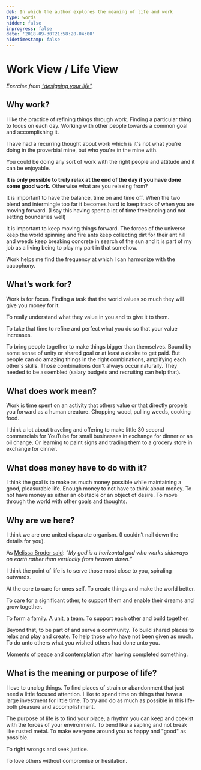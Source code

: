 ```yaml
---
dek: In which the author explores the meaning of life and work
type: words
hidden: false
inprogress: false
date: '2018-09-30T21:58:20-04:00'
hidetimestamp: false
---
```


# Work View / Life View

_Exercise from [“designing your life”](http://a.co/4Tf8ZZh)._

## Why work?

I like the practice of refining things through work. Finding a particular thing to focus on each day. Working with other people towards a common goal and accomplishing it.

I have had a recurring thought about work which is it's not what you're doing in the proverbial mine, but who you're in the mine with.

You could be doing any sort of work with the right people and attitude and it can be enjoyable.

**It is only possible to truly relax at the end of the day if you have done some good work.** Otherwise what are you relaxing from?

It is important to have the balance, time on and time off. When the two blend and intermingle too far it becomes hard to keep track of when you are moving forward. (I say this having spent a lot of time freelancing and not setting boundaries well)

It is important to keep moving things forward. The forces of the universe keep the world spinning and fire ants keep collecting dirt for their ant hill and weeds keep breaking concrete in search of the sun and it is part of my job as a living being to play my part in that somehow.

Work helps me find the frequency at which I can harmonize with the cacophony.

## What’s work for?

Work is for focus. Finding a task that the world values so much they will give you money for it.

To really understand what they value in you and to give it to them.

To take that time to refine and perfect what you do so that your value increases.

To bring people together to make things bigger than themselves. Bound by some sense of unity or shared goal or at least a desire to get paid. But people can do amazing things in the right combinations, amplifying each other's skills. Those combinations don't always occur naturally. They needed to be assembled (salary budgets and recruiting can help that).

## What does work mean?

Work is time spent on an activity that others value or that directly propels you forward as a human creature. Chopping wood, pulling weeds, cooking food.

I think a lot about traveling and offering to make little 30 second commercials for YouTube for small businesses in exchange for dinner or an oil change. Or learning to paint signs and trading them to a grocery store in exchange for dinner.

## What does money have to do with it?

I think the goal is to make as much money possible while maintaining a good, pleasurable life. Enough money to not have to think about money. To not have money as either an obstacle or an object of desire. To move through the world with other goals and thoughts.

## Why are we here?

I think we are one united disparate organism. (I couldn’t nail down the details for you).

As [Melissa Broder said](https://ejfox.com/books/#so-sad-today-personal-essays-0): _”My god is a horizontal god who works sideways on earth rather than vertically from heaven down.”_

I think the point of life is to serve those most close to you, spiraling outwards.

At the core to care for ones self. To create things and make the world better.

To care for a significant other, to support them and enable their dreams and grow together.

To form a family. A unit, a team. To support each other and build together.

Beyond that, to be part of and serve a community. To build shared places to relax and play and create. To help those who have not been given as much. To do unto others what you wished others had done unto you.

Moments of peace and contemplation after having completed something.

## What is the meaning or purpose of life?

I love to unclog things. To find places of strain or abandonment that just need a little focused attention. I like to spend time on things that have a large investment for little time. To try and do as much as possible in this life- both pleasure and accomplishment.

The purpose of life is to find your place, a rhythm you can keep and coexist with the forces of your environment. To bend like a sapling and not break like rusted metal. To make everyone around you as happy and "good" as possible.

To right wrongs and seek justice.

To love others without compromise or hesitation.
